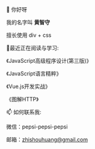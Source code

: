 

<!--
**zhishouH/zhishouH** is a ✨ _special_ ✨ repository because its `README.md` (this file) appears on your GitHub profile.

Here are some ideas to get you started:

- 🔭 I’m currently working on ...
- 🌱 I’m currently learning ...
- 👯 I’m looking to collaborate on ...
- 🤔 I’m looking for help with ...
- 💬 Ask me about ...
- 📫 How to reach me: ...
- 😄 Pronouns: ...
- ⚡ Fun fact: ...
-->
👋 你好呀

我的名字叫 <b>黄智守</b>

擅长使用 div + css

🌱最近正在阅读与学习:

《JavaScript高级程序设计(第三版)》

《JavaScript语言精粹》

《Vue.js开发实战》

《图解HTTP》

📫 如何联系我:

微信：pepsi-pepsi-pepsi

邮箱：zhishouhuang@gmail.com
